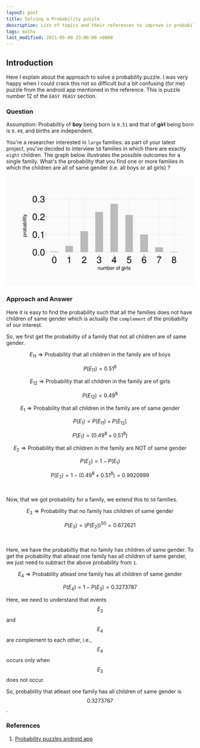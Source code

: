 ```yaml
---
layout: post
title: Solving a Probability puzzle
description: List of topics and their references to improve in probability
tags: maths
last_modified: 2021-05-09 23:06:00 +0000
---
```


## Introduction
Here I explain about the approach to solve a probability puzzle. I was very happy when I could crack this not so difficult but a bit confusing (for me) puzzle from the android app mentioned in the reference. This is puzzle number 12 of the `EASY PEASY` section.

### Question
Assumption: Probabiltiy of **boy** being born is `0.51` and that of **girl** being born is `0.49`, and births are independent.

You're a researcher interested in `large` families: as part of your latest project, you've decided to interview `50` families in which there are exactly `eight` children. The graph below illustrates the possible outcomes for a single family. What's the probability that you find one or more families in which the children are all of same gender (i.e. all boys or all girls) ?

![png](/public/images/probability-puzzle-12-graph.jpg)

### Approach and Answer

Here it is easy to find the probability such that all the families does not have children of same gender which is actually the `complement` of the probabilty of our interest.

So, we first get the probabiltiy of a family that not all children are of same gender.

$$E_{11} \Rightarrow \text{Probability that all children in the family are of boys}$$

$$P(E_{11}) = 0.51^8$$

$$E_{12} \Rightarrow \text{Probability that all children in the family are of girls}$$

$$P(E_{12}) = 0.49^8$$


$$E_1 \Rightarrow \text{Probability that all children in the family are of same gender}$$

$$P(E_1) = P(E_{11}) + P(E_{12})$$

$$P(E_1) = ( 0.49^8 + 0.51^8 )$$

$$E_2 \Rightarrow \text{Probability that all children in the family are NOT of same gender}$$

$$P(E_2) = 1 - P(E_1)$$

$$P(E_2) = 1 - ( 0.49^8 + 0.51^8 ) = 0.9920999$$

<br>

Now, that we got probability for a family, we extend this to `50` families.

$$E_3 \Rightarrow \text{Probability that no family has children of same gender}$$

$$P(E_3) = (P(E_2))^{50} = 0.672621$$

<br>

Here, we have the probabiltiy that no family has children of same gender. To get the probability that atleast one family has all children of same gender, we just need to subtract the above probability from `1`.

$$E_4 \Rightarrow \text{Probability atleast one family has all children of same gender}$$

$$P(E_4) = 1 - P(E_3) = 0.3273787$$

Here, we need to understand that events $$E_3$$ and $$E_4$$ are complement to each other, i.e., $$E_4$$ occurs only when $$E_3$$ does not occur.

So, probability that atleast one family has all children of same gender is $$0.3273787$$.


### References
1. [Probability puzzles android app](https://play.google.com/store/apps/details?id=atorch.statspuzzles&hl=en_IN&gl=US)
